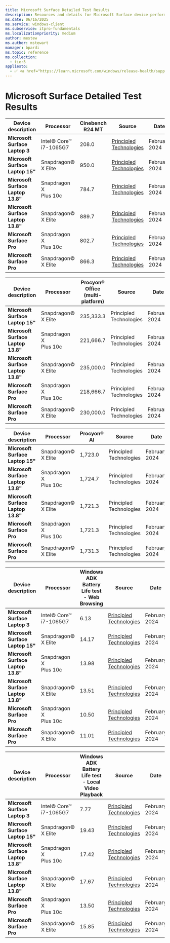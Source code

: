 ```yaml
---
title: Microsoft Surface Detailed Test Results
description: Resources and details for Microsoft Surface device performance testing.
ms.date: 06/16/2025
ms.service: windows-client
ms.subservice: itpro-fundamentals
ms.localizationpriority: medium
author: mestew
ms.author: mstewart
manager: bpardi
ms.topic: reference
ms.collection:
  - tier3
appliesto:
  - ✅ <a href="https://learn.microsoft.com/windows/release-health/supported-versions-windows-client" target="_blank">Windows 11</a>
--- 
```


# Microsoft Surface Detailed Test Results

| **Device description** | **Processor** | **Cinebench R24 MT** | **Source** | **Date** |
|---|---|---|---|---|
| **Microsoft Surface Laptop 3** | Intel© Core™ i7-1065G7 | 208.0 | [Principled Technologies](https://www.principledtechnologies.com/Microsoft/Copilot-plus-PC-performance/) | February 2024 |
| **Microsoft**<br>**Surface Laptop 15"** | Snapdragon© X Elite | 950.0 | [Principled Technologies](https://www.principledtechnologies.com/Microsoft/Copilot-plus-PC-performance/) | February 2024 |
| **Microsoft**<br>**Surface Laptop 13.8"** | Snapdragon X<br>Plus 10c | 784.7 | [Principled Technologies](https://www.principledtechnologies.com/Microsoft/Copilot-plus-PC-performance/) | February 2024 |
| **Microsoft**<br>**Surface Laptop 13.8"** | Snapdragon© X Elite | 889.7 | [Principled Technologies](https://www.principledtechnologies.com/Microsoft/Copilot-plus-PC-performance/) | February 2024 |
| **Microsoft**<br>**Surface Pro** | Snapdragon X<br>Plus 10c | 802.7 | [Principled Technologies](https://www.principledtechnologies.com/Microsoft/Copilot-plus-PC-performance/) | February 2024 |
| **Microsoft**<br>**Surface Pro** | Snapdragon© X Elite | 866.3 | [Principled Technologies](https://www.principledtechnologies.com/Microsoft/Copilot-plus-PC-performance/) | February 2024 |

| **Device description** | **Processor** | **Procyon® Office (multi-platform)** | **Source** | **Date** |
|---|---|---|---|---|
| **Microsoft**<br>**Surface Laptop 15"** | Snapdragon© X Elite | 235,333.3 | Principled Technologies | February 2024 |
| **Microsoft**<br>**Surface Laptop 13.8"** | Snapdragon X<br>Plus 10c | 221,666.7 | Principled Technologies | February 2024 |
| **Microsoft**<br>**Surface Laptop 13.8"** | Snapdragon© X Elite | 235,000.0 | Principled Technologies | February 2024 |
| **Microsoft**<br>**Surface Pro** | Snapdragon X<br>Plus 10c | 218,666.7 | Principled Technologies | February 2024 |
| **Microsoft**<br>**Surface Pro** | Snapdragon© X Elite | 230,000.0 | Principled Technologies | February 2024 |

| **Device description** | **Processor** | **Procyon® AI** | **Source** | **Date** |
|---|---|---|---|---|
| **Microsoft**<br>**Surface Laptop 15"** | Snapdragon© X Elite | 1,723.0 | Principled Technologies | February 2024 |
| **Microsoft**<br>**Surface Laptop 13.8"** | Snapdragon X<br>Plus 10c | 1,724.7 | Principled Technologies | February 2024 |
| **Microsoft**<br>**Surface Laptop 13.8"** | Snapdragon© X Elite | 1,721.3 | Principled Technologies | February 2024 |
| **Microsoft**<br>**Surface Pro** | Snapdragon X<br>Plus 10c | 1,721.3 | Principled Technologies | February 2024 |
| **Microsoft**<br>**Surface Pro** | Snapdragon© X Elite | 1,731.3 | Principled Technologies | February 2024 |

| **Device description** | **Processor** | **Windows ADK Battery Life test - Web Browsing** | **Source** | **Date** |
|---|---|---|---|---|
| **Microsoft Surface Laptop 3** | Intel© Core™ i7-1065G7 | 6.13 | [Principled Technologies](https://www.principledtechnologies.com/Microsoft/Copilot-plus-PC-performance/) | February 2024 |
| **Microsoft**<br>**Surface Laptop 15"** | Snapdragon© X Elite | 14.17 | [Principled Technologies](https://www.principledtechnologies.com/Microsoft/Copilot-plus-PC-performance/) | February 2024 |
| **Microsoft**<br>**Surface Laptop 13.8"** | Snapdragon X<br>Plus 10c | 13.98 | [Principled Technologies](https://www.principledtechnologies.com/Microsoft/Copilot-plus-PC-performance/) | February 2024 |
| **Microsoft**<br>**Surface Laptop 13.8"** | Snapdragon© X Elite | 13.51 | [Principled Technologies](https://www.principledtechnologies.com/Microsoft/Copilot-plus-PC-performance/) | February 2024 |
| **Microsoft**<br>**Surface Pro** | Snapdragon X<br>Plus 10c | 10.50 | [Principled Technologies](https://www.principledtechnologies.com/Microsoft/Copilot-plus-PC-performance/) | February 2024 |
| **Microsoft**<br>**Surface Pro** | Snapdragon© X Elite | 11.01 | [Principled Technologies](https://www.principledtechnologies.com/Microsoft/Copilot-plus-PC-performance/) | February 2024 |

| **Device description** | **Processor** | **Windows ADK Battery Life test - Local Video Playback** | **Source** | **Date** |
|---|---|---|---|---|
| **Microsoft Surface Laptop 3** | Intel© Core™ i7-1065G7 | 7.77 | [Principled Technologies](https://www.principledtechnologies.com/Microsoft/Copilot-plus-PC-performance/) | February 2024 |
| **Microsoft**<br>**Surface Laptop 15"** | Snapdragon© X Elite | 19.43 | [Principled Technologies](https://www.principledtechnologies.com/Microsoft/Copilot-plus-PC-performance/) | February 2024 |
| **Microsoft**<br>**Surface Laptop 13.8"** | Snapdragon X<br>Plus 10c | 17.42 | [Principled Technologies](https://www.principledtechnologies.com/Microsoft/Copilot-plus-PC-performance/) | February 2024 |
| **Microsoft**<br>**Surface Laptop 13.8"** | Snapdragon© X Elite | 17.67 | [Principled Technologies](https://www.principledtechnologies.com/Microsoft/Copilot-plus-PC-performance/) | February 2024 |
| **Microsoft**<br>**Surface Pro** | Snapdragon X<br>Plus 10c | 13.50 | [Principled Technologies](https://www.principledtechnologies.com/Microsoft/Copilot-plus-PC-performance/) | February 2024 |
| **Microsoft**<br>**Surface Pro** | Snapdragon© X Elite | 15.85 | [Principled Technologies](https://www.principledtechnologies.com/Microsoft/Copilot-plus-PC-performance/) | February 2024 |
